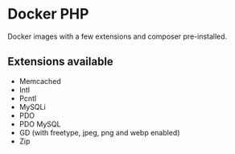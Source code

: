 # Docker PHP
Docker images with a few extensions and composer pre-installed.

## Extensions available
- Memcached
- Intl
- Pcntl
- MySQLi
- PDO
- PDO MySQL
- GD (with freetype, jpeg, png and webp enabled)
- Zip
